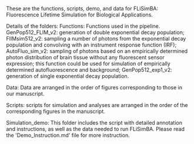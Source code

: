 These are the functions, scripts, demo, and data for FLiSimBA: Fluorescence Lifetime Simulation for Biological Applications.

Details of the folders:
Functions: Functions used in the pipeline.
          GenPop512_FLIM_v2: generation of double exponential decay population;
          FlIMsim512_v2: sampling a number of photons from the exponential decay population and convolving with an instrument response function (IRF);
          AutoFluo_sim_v2: sampling of photons based on an empirically determined photon distribution of brain tissue without any fluorescent sensor expression; this function could be used for simulation of empirically determined autofluorescence and background;
          GenPop512_exp1_v2: generation of single exponential decay population.

Data: Data are arranged in the order of figures corresponding to those in our manuscript.

Scripts: scripts for simulation and analyses are arranged in the order of the corresponding figures in the manuscript.

Simulation_demo: This folder includes the script with detailed annotation and instructions, as well as the data needed to run FLiSimBA. Please read the 'Demo_Instruction.md' file for more instruction.
